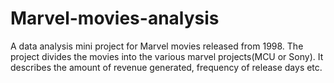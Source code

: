 # Marvel-movies-analysis
A data analysis mini project for Marvel movies released from 1998. The project divides the movies into the various marvel projects(MCU or Sony). It describes the amount of revenue generated, frequency of release days etc. 